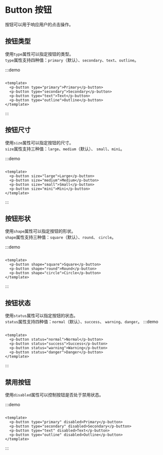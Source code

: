 # Button 按钮

按钮可以用于响应用户的点击操作。

## 按钮类型

使用`type`属性可以指定按钮的类型。  
`type`属性支持四种值：`primary`（默认）、`secondary`、`text`、`outline`。

:::demo

```vue

<template>
  <p-button type="primary">Primary</p-button>
  <p-button type="secondary">Secondary</p-button>
  <p-button type="text">Text</p-button>
  <p-button type="outline">Outline</p-button>
</template>

```

:::

## 按钮尺寸

使用`size`属性可以指定按钮的尺寸。  
`size`属性支持三种值：`large`、`medium`（默认）、 `small`、`mini`。

:::demo

```vue

<template>
  <p-button size="large">Large</p-button>
  <p-button size="medium">Medium</p-button>
  <p-button size="small">Small</p-button>
  <p-button size="mini">Mini</p-button>
</template>
```

:::

## 按钮形状

使用`shape`属性可以指定按钮的形状。  
`shape`属性支持三种值：`square`（默认）、`round`、 `circle`。

:::demo

```vue

<template>
  <p-button shape="square">Square</p-button>
  <p-button shape="round">Round</p-button>
  <p-button shape="circle">Circle</p-button>
</template>
```

:::

## 按钮状态

使用`status`属性可以指定按钮的状态。  
`status`属性支持四种值：`normal`（默认）、`success`、 `warning`、`danger`。
:::demo

```vue

<template>
  <p-button status="normal">Normal</p-button>
  <p-button status="success">Success</p-button>
  <p-button status="warning">Warning</p-button>
  <p-button status="danger">Danger</p-button>
</template>
```

:::

## 禁用按钮

使用`disabled`属性可以控制按钮是否处于禁用状态。

:::demo

```vue

<template>
  <p-button type="primary" disabled>Primary</p-button>
  <p-button type="secondary" disabled>Secondary</p-button>
  <p-button type="text" disabled>Text</p-button>
  <p-button type="outline" disabled>Outline</p-button>
</template>

```

:::


